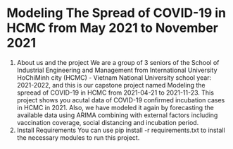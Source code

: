 # Modeling The Spread of COVID-19 in HCMC from May 2021 to November 2021

1. About us and the project
We are a group of 3 seniors of the School of Industrial Engineering and Management from International University HoChiMinh city (HCMC) - Vietnam National University school year: 2021-2022, and this is our capstone project named Modeling the spreead of COVID-19 in HCMC from 2021-04-21 to 2021-11-23.
This project shows you acutal data of COVID-19 confirmed incubation cases in HCMC in 2021. Also, we have modeled it again by forecasting the available data using ARIMA combining with external factors including vaccination coverage, social distancing and incubation period.
2. Install Requirements
You can use pip install -r requirements.txt to install the necessary modules to run this project.